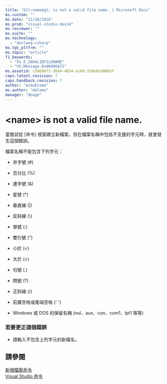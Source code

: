 ```yaml
---
title: "&lt;name&gt; is not a valid file name. | Microsoft Docs"
ms.custom: ""
ms.date: "11/16/2016"
ms.prod: "visual-studio-dev14"
ms.reviewer: ""
ms.suite: ""
ms.technology: 
  - "devlang-csharp"
ms.tgt_pltfrm: ""
ms.topic: "article"
f1_keywords: 
  - "VS_E_INVALIDFILENAME"
  - "VS.Message.0x00006A72"
ms.assetid: c5969671-3b64-4854-acb6-328e8a30863f
caps.latest.revision: 7
caps.handback.revision: 7
author: "mikeblome"
ms.author: "mblome"
manager: "douge"
---
```

# &lt;name&gt; is not a valid file name.
當嘗試從 \[命令\] 視窗建立新檔案，但在檔案名稱中包括不支援的字元時，就會發生這個錯誤。  
  
 檔案名稱不能包含下列字元：  
  
-   井字號 \(\#\)  
  
-   百分比 \(%\)  
  
-   連字號 \(&\)  
  
-   星號 \(\*\)  
  
-   垂直線 \(&#124;\)  
  
-   反斜線 \(\\\)  
  
-   冒號 \(:\)  
  
-   雙引號 \("\)  
  
-   小於 \(\<\)  
  
-   大於 \(\>\)  
  
-   句號 \(.\)  
  
-   問號 \(?\)  
  
-   正斜線 \(\/\)  
  
-   前置空格或尾端空格 \(' '\)  
  
-   Windows 或 DOS 的保留名稱  \(nul、aux、con、com1、lpt1 等等\)  
  
### 若要更正這個錯誤  
  
-   請輸入不包含上列字元的新檔名。  
  
## 請參閱  
 [新增檔案命令](../ide/reference/new-file-command.md)   
 [Visual Studio 命令](../ide/reference/visual-studio-commands.md)